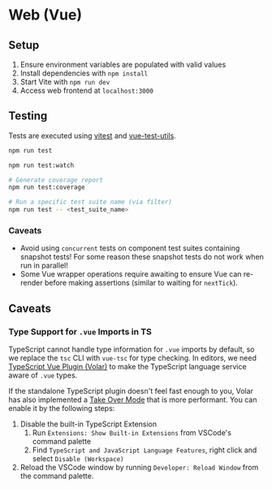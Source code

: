 # Web (Vue)

## Setup

1. Ensure environment variables are populated with valid values
2. Install dependencies with `npm install`
3. Start Vite with `npm run dev`
4. Access web frontend at `localhost:3000`

## Testing

Tests are executed using [vitest](https://vitest.dev/guide/) and [vue-test-utils](https://test-utils.vuejs.org/guide/).

```bash
npm run test

npm run test:watch

# Generate coverage report
npm run test:coverage

# Run a specific test suite name (via filter)
npm run test -- <test_suite_name>
```

### Caveats

- Avoid using `concurrent` tests on component test suites containing snapshot tests! For some reason these snapshot tests do not work when run in parallel!
- Some Vue wrapper operations require awaiting to ensure Vue can re-render before making assertions (similar to waiting for `nextTick`).

## Caveats

### Type Support for `.vue` Imports in TS

TypeScript cannot handle type information for `.vue` imports by default, so we replace the `tsc` CLI with `vue-tsc` for type checking. In editors, we need [TypeScript Vue Plugin (Volar)](https://marketplace.visualstudio.com/items?itemName=Vue.vscode-typescript-vue-plugin) to make the TypeScript language service aware of `.vue` types.

If the standalone TypeScript plugin doesn't feel fast enough to you, Volar has also implemented a [Take Over Mode](https://github.com/johnsoncodehk/volar/discussions/471#discussioncomment-1361669) that is more performant. You can enable it by the following steps:

1. Disable the built-in TypeScript Extension
    1) Run `Extensions: Show Built-in Extensions` from VSCode's command palette
    2) Find `TypeScript and JavaScript Language Features`, right click and select `Disable (Workspace)`
2. Reload the VSCode window by running `Developer: Reload Window` from the command palette.
